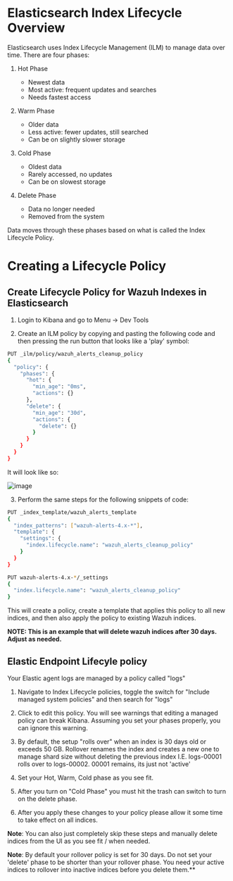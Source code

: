 # Elasticsearch Index Lifecycle Overview

Elasticsearch uses Index Lifecycle Management (ILM) to manage data over time. There are four phases:

1. Hot Phase
   - Newest data
   - Most active: frequent updates and searches
   - Needs fastest access

2. Warm Phase
   - Older data
   - Less active: fewer updates, still searched
   - Can be on slightly slower storage

3. Cold Phase
   - Oldest data
   - Rarely accessed, no updates
   - Can be on slowest storage

4. Delete Phase
   - Data no longer needed
   - Removed from the system

Data moves through these phases based on what is called the Index Lifecycle Policy.

# Creating a Lifecycle Policy

## Create Lifecycle Policy for Wazuh Indexes in Elasticsearch

1. Login to Kibana and go to Menu -> Dev Tools

2. Create an ILM policy by copying and pasting the following code and then pressing the run button that looks like a 'play' symbol:

```bash
PUT _ilm/policy/wazuh_alerts_cleanup_policy
{
  "policy": {
    "phases": {
      "hot": {
        "min_age": "0ms",
        "actions": {}
      },
      "delete": {
        "min_age": "30d",
        "actions": {
          "delete": {}
        }
      }
    }
  }
}
```

It will look like so:

![image](https://github.com/user-attachments/assets/962c3f8e-4a7b-4037-beaf-ea2e597fbe2d)

3. Perform the same steps for the following snippets of code:

```bash
PUT _index_template/wazuh_alerts_template
{
  "index_patterns": ["wazuh-alerts-4.x-*"],
  "template": {
    "settings": {
      "index.lifecycle.name": "wazuh_alerts_cleanup_policy"
    }
  }
}
```

```bash
PUT wazuh-alerts-4.x-*/_settings
{
  "index.lifecycle.name": "wazuh_alerts_cleanup_policy"
}
```

This will create a policy, create a template that applies this policy to all new indices, and then also apply the policy to existing Wazuh indices.

**NOTE: This is an example that will delete wazuh indices after 30 days. Adjust as needed.**

## Elastic Endpoint Lifecyle policy

Your Elastic agent logs are managed by a policy called "logs"

1. Navigate to Index Lifecycle policies, toggle the switch for "Include managed system policies" and then search for "logs"

2. Click to edit this policy. You will see warnings that editing a managed policy can break Kibana. Assuming you set your phases properly, you can ignore this warning. 

3. By default, the setup "rolls over" when an index is 30 days old or exceeds 50 GB. Rollover renames the index and creates a new one to manage shard size without deleting the previous index I.E. logs-00001 rolls over to logs-00002. 00001 remains, its just not 'active'

4. Set your Hot, Warm, Cold phase as you see fit. 

5. After you turn on "Cold Phase" you must hit the trash can switch to turn on the delete phase. 

6. After you apply these changes to your policy please allow it some time to take effect on all indices.

**Note**: You can also just completely skip these steps and manually delete indices from the UI as you see fit / when needed.

**Note**: By default your rollover policy is set for 30 days. Do not set your 'delete' phase to be shorter than your rollover phase. You need your active indices to rollover into inactive indices before you delete them.**
